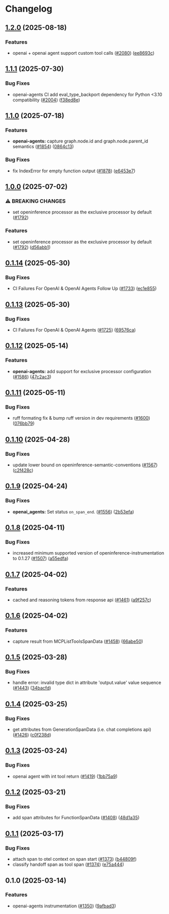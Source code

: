 # Changelog

## [1.2.0](https://github.com/Arize-ai/openinference/compare/python-openinference-instrumentation-openai-agents-v1.1.1...python-openinference-instrumentation-openai-agents-v1.2.0) (2025-08-18)


### Features

* openai + openai agent support custom tool calls ([#2080](https://github.com/Arize-ai/openinference/issues/2080)) ([ee8693c](https://github.com/Arize-ai/openinference/commit/ee8693c3325380440e4af4e0df708851c5598c30))

## [1.1.1](https://github.com/Arize-ai/openinference/compare/python-openinference-instrumentation-openai-agents-v1.1.0...python-openinference-instrumentation-openai-agents-v1.1.1) (2025-07-30)


### Bug Fixes

* openai-agents CI add eval_type_backport dependency for Python &lt;3.10 compatibility ([#2004](https://github.com/Arize-ai/openinference/issues/2004)) ([f38ed8e](https://github.com/Arize-ai/openinference/commit/f38ed8efe6734297a3e77c0b4d4ddde32bc8ba11))

## [1.1.0](https://github.com/Arize-ai/openinference/compare/python-openinference-instrumentation-openai-agents-v1.0.0...python-openinference-instrumentation-openai-agents-v1.1.0) (2025-07-18)


### Features

* **openai-agents:** capture graph.node.id and graph.node.parent_id semantics  ([#1854](https://github.com/Arize-ai/openinference/issues/1854)) ([0864c13](https://github.com/Arize-ai/openinference/commit/0864c13fdfa9e289468ac0a79a2860a155be46de))


### Bug Fixes

* fix IndexError for empty function output ([#1878](https://github.com/Arize-ai/openinference/issues/1878)) ([e6453e7](https://github.com/Arize-ai/openinference/commit/e6453e72784aac519e05c98b541a551500b814a4))

## [1.0.0](https://github.com/Arize-ai/openinference/compare/python-openinference-instrumentation-openai-agents-v0.1.14...python-openinference-instrumentation-openai-agents-v1.0.0) (2025-07-02)


### ⚠ BREAKING CHANGES

* set openinference processor as the exclusive processor by default ([#1792](https://github.com/Arize-ai/openinference/issues/1792))

### Features

* set openinference processor as the exclusive processor by default ([#1792](https://github.com/Arize-ai/openinference/issues/1792)) ([d56abb1](https://github.com/Arize-ai/openinference/commit/d56abb1935aa4a96925214c39cef045381ab9b15))

## [0.1.14](https://github.com/Arize-ai/openinference/compare/python-openinference-instrumentation-openai-agents-v0.1.13...python-openinference-instrumentation-openai-agents-v0.1.14) (2025-05-30)


### Bug Fixes

* CI Failures For OpenAI & OpenAI Agents Follow Up ([#1733](https://github.com/Arize-ai/openinference/issues/1733)) ([ec1e855](https://github.com/Arize-ai/openinference/commit/ec1e8552b40c8a04ee2b3b92073e41e405b95293))

## [0.1.13](https://github.com/Arize-ai/openinference/compare/python-openinference-instrumentation-openai-agents-v0.1.12...python-openinference-instrumentation-openai-agents-v0.1.13) (2025-05-30)


### Bug Fixes

* CI Failures For OpenAI & OpenAI Agents ([#1725](https://github.com/Arize-ai/openinference/issues/1725)) ([69576ca](https://github.com/Arize-ai/openinference/commit/69576cac4628f7d3b1b36558ad6cf8e4ae65b2d8))

## [0.1.12](https://github.com/Arize-ai/openinference/compare/python-openinference-instrumentation-openai-agents-v0.1.11...python-openinference-instrumentation-openai-agents-v0.1.12) (2025-05-14)


### Features

* **openai-agents:** add support for exclusive processor configuration ([#1586](https://github.com/Arize-ai/openinference/issues/1586)) ([47c2ac3](https://github.com/Arize-ai/openinference/commit/47c2ac350a113bf7df45fbcebdfc19504e73723c))

## [0.1.11](https://github.com/Arize-ai/openinference/compare/python-openinference-instrumentation-openai-agents-v0.1.10...python-openinference-instrumentation-openai-agents-v0.1.11) (2025-05-11)


### Bug Fixes

* ruff formating fix & bump ruff version in dev requirements ([#1600](https://github.com/Arize-ai/openinference/issues/1600)) ([076bb79](https://github.com/Arize-ai/openinference/commit/076bb7966d44fccdb2ab94e6f379ef4ae22c39b1))

## [0.1.10](https://github.com/Arize-ai/openinference/compare/python-openinference-instrumentation-openai-agents-v0.1.9...python-openinference-instrumentation-openai-agents-v0.1.10) (2025-04-28)


### Bug Fixes

* update lower bound on openinference-semantic-conventions ([#1567](https://github.com/Arize-ai/openinference/issues/1567)) ([c2f428c](https://github.com/Arize-ai/openinference/commit/c2f428c5916c3dd62cf6670358f37111d4f7fd25))

## [0.1.9](https://github.com/Arize-ai/openinference/compare/python-openinference-instrumentation-openai-agents-v0.1.8...python-openinference-instrumentation-openai-agents-v0.1.9) (2025-04-24)


### Bug Fixes

* **openai_agents:** Set status `on_span_end`. ([#1556](https://github.com/Arize-ai/openinference/issues/1556)) ([2b53efa](https://github.com/Arize-ai/openinference/commit/2b53efa491d81ab5852387f5a4d2e87972262616))

## [0.1.8](https://github.com/Arize-ai/openinference/compare/python-openinference-instrumentation-openai-agents-v0.1.7...python-openinference-instrumentation-openai-agents-v0.1.8) (2025-04-11)


### Bug Fixes

* increased minimum supported version of openinference-instrumentation to 0.1.27 ([#1507](https://github.com/Arize-ai/openinference/issues/1507)) ([a55edfa](https://github.com/Arize-ai/openinference/commit/a55edfa8900c1f36a73385c7d03f91cffadd85c4))

## [0.1.7](https://github.com/Arize-ai/openinference/compare/python-openinference-instrumentation-openai-agents-v0.1.6...python-openinference-instrumentation-openai-agents-v0.1.7) (2025-04-02)


### Features

* cached and reasoning tokens from response api ([#1461](https://github.com/Arize-ai/openinference/issues/1461)) ([a9f257c](https://github.com/Arize-ai/openinference/commit/a9f257c1dee46eb18ed32f463bdc50cc7cab60fe))

## [0.1.6](https://github.com/Arize-ai/openinference/compare/python-openinference-instrumentation-openai-agents-v0.1.5...python-openinference-instrumentation-openai-agents-v0.1.6) (2025-04-02)


### Features

* capture result from MCPListToolsSpanData ([#1458](https://github.com/Arize-ai/openinference/issues/1458)) ([66abe50](https://github.com/Arize-ai/openinference/commit/66abe50f187a45ce11fb64f3399b52a3139fe115))

## [0.1.5](https://github.com/Arize-ai/openinference/compare/python-openinference-instrumentation-openai-agents-v0.1.4...python-openinference-instrumentation-openai-agents-v0.1.5) (2025-03-28)


### Bug Fixes

* handle error: invalid type dict in attribute 'output.value' value sequence ([#1443](https://github.com/Arize-ai/openinference/issues/1443)) ([34bacfd](https://github.com/Arize-ai/openinference/commit/34bacfd9369dfb098e931cf20982b286fcb7fbea))

## [0.1.4](https://github.com/Arize-ai/openinference/compare/python-openinference-instrumentation-openai-agents-v0.1.3...python-openinference-instrumentation-openai-agents-v0.1.4) (2025-03-25)


### Bug Fixes

* get attributes from GenerationSpanData (i.e. chat completions api) ([#1426](https://github.com/Arize-ai/openinference/issues/1426)) ([c0f238d](https://github.com/Arize-ai/openinference/commit/c0f238d36f18bdec0062e84ca4e53a66c63508e0))

## [0.1.3](https://github.com/Arize-ai/openinference/compare/python-openinference-instrumentation-openai-agents-v0.1.2...python-openinference-instrumentation-openai-agents-v0.1.3) (2025-03-24)


### Bug Fixes

* openai agent with int tool return ([#1419](https://github.com/Arize-ai/openinference/issues/1419)) ([1bb75a9](https://github.com/Arize-ai/openinference/commit/1bb75a94999bbe8615cdc7a5490fb2668833742f))

## [0.1.2](https://github.com/Arize-ai/openinference/compare/python-openinference-instrumentation-openai-agents-v0.1.1...python-openinference-instrumentation-openai-agents-v0.1.2) (2025-03-21)


### Bug Fixes

* add span attributes for FunctionSpanData ([#1408](https://github.com/Arize-ai/openinference/issues/1408)) ([48d1a35](https://github.com/Arize-ai/openinference/commit/48d1a3549eb8dda55e941cab867d9581a96fdf33))

## [0.1.1](https://github.com/Arize-ai/openinference/compare/python-openinference-instrumentation-openai-agents-v0.1.0...python-openinference-instrumentation-openai-agents-v0.1.1) (2025-03-17)


### Bug Fixes

* attach span to otel context on span start ([#1373](https://github.com/Arize-ai/openinference/issues/1373)) ([b44809f](https://github.com/Arize-ai/openinference/commit/b44809f1c460dd3a9bee4a9b068e6c275fecf9b4))
* classify handoff span as tool span ([#1374](https://github.com/Arize-ai/openinference/issues/1374)) ([e75a444](https://github.com/Arize-ai/openinference/commit/e75a444d766d900ec3bc78b9d257453fb0e586d1))

## 0.1.0 (2025-03-14)


### Features

* openai-agents instrumentation ([#1350](https://github.com/Arize-ai/openinference/issues/1350)) ([9afbad3](https://github.com/Arize-ai/openinference/commit/9afbad3100d68601a2f9265fe20985a34f80e04b))
